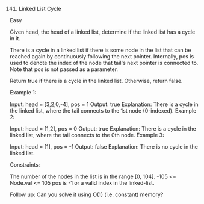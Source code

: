 141. Linked List Cycle

Easy

Given head, the head of a linked list, determine if the linked list has a cycle in it.

There is a cycle in a linked list if there is some node in the list that can be reached again by continuously following the next pointer. Internally, pos is used to denote the index of the node that tail's next pointer is connected to. Note that pos is not passed as a parameter.

Return true if there is a cycle in the linked list. Otherwise, return false.

Example 1:

Input: head = [3,2,0,-4], pos = 1
Output: true
Explanation: There is a cycle in the linked list, where the tail connects to the 1st node (0-indexed).
Example 2:

Input: head = [1,2], pos = 0
Output: true
Explanation: There is a cycle in the linked list, where the tail connects to the 0th node.
Example 3:

Input: head = [1], pos = -1
Output: false
Explanation: There is no cycle in the linked list.

Constraints:

The number of the nodes in the list is in the range [0, 104].
-105 <= Node.val <= 105
pos is -1 or a valid index in the linked-list.

Follow up: Can you solve it using O(1) (i.e. constant) memory?
